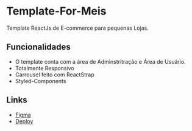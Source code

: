 # Template-For-Meis
Template ReactJs de E-commerce para pequenas Lojas.

## Funcionalidades

- O template conta com a área de Adminstritração e Área de Usuário.
- Totalmente Responsivo
- Carrousel feito com ReactStrap
- Styled-Components

## Links

- [Figma](https://www.figma.com/file/oGwhzFcRko3xDHozVqA1VG/Template-for-MEI-s?node-id=0%3A1)
- [Deploy](https://zen-brown-0d02b6.netlify.app/)

